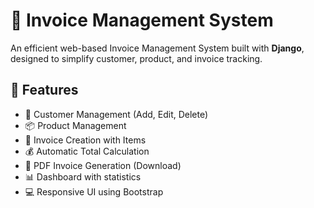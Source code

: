 # 🧾 Invoice Management System

An efficient web-based Invoice Management System built with **Django**, designed to simplify customer, product, and invoice tracking.

## 🚀 Features

- 👤 Customer Management (Add, Edit, Delete)
- 📦 Product Management
- 🧾 Invoice Creation with Items
- 💰 Automatic Total Calculation
- 📄 PDF Invoice Generation (Download)
- 📊 Dashboard with statistics
- 💻 Responsive UI using Bootstrap

